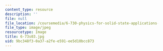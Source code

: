 ```yaml
---
content_type: resource
description: ''
file: null
file_location: /coursemedia/6-730-physics-for-solid-state-applications-spring-2003/9bc348f30a37a2fee591ee5d10bcc873_6-73s03.jpg
file_type: image/jpeg
resourcetype: Image
title: 6-73s03.jpg
uid: 9bc348f3-0a37-a2fe-e591-ee5d10bcc873
---
```

